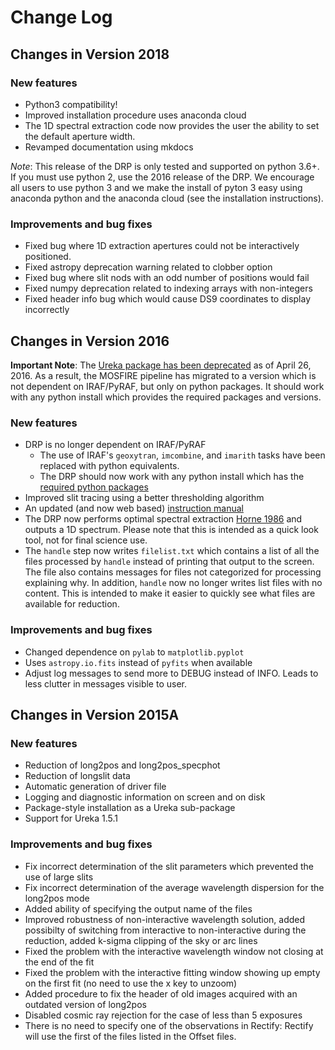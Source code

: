 # Change Log

## Changes in Version 2018

### New features

* Python3 compatibility!
* Improved installation procedure uses anaconda cloud
* The 1D spectral extraction code now provides the user the ability to set the default aperture width.
* Revamped documentation using mkdocs

*Note*: This release of the DRP is only tested and supported on python 3.6+.  If you must use python 2, use the 2016 release of the DRP.  We encourage all users to use python 3 and we make the install of pyton 3 easy using anaconda python and the anaconda cloud (see the installation instructions).

### Improvements and bug fixes

* Fixed bug where 1D extraction apertures could not be interactively positioned.
* Fixed astropy deprecation warning related to clobber option
* Fixed bug where slit nods with an odd number of positions would fail
* Fixed numpy deprecation related to indexing arrays with non-integers
* Fixed header info bug which would cause DS9 coordinates to display incorrectly

## Changes in Version 2016

__Important Note__: The [Ureka package has been deprecated](http://ssb.stsci.edu/ureka/) as of April 26, 2016.  As a result, the MOSFIRE pipeline has migrated to a version which is not dependent on IRAF/PyRAF, but only on python packages.  It should work with any python install which provides the required packages and versions.

### New features

* DRP is no longer dependent on IRAF/PyRAF
    * The use of IRAF's `geoxytran`, `imcombine`, and `imarith` tasks have been replaced with python equivalents.
    * The DRP should now work with any python install which has the [required python packages](/manual/installing#Requirements)
* Improved slit tracing using a better thresholding algorithm
* An updated (and now web based) [instruction manual](http://keck-datareductionpipelines.github.io/MosfireDRP/)
* The DRP now performs optimal spectral extraction [Horne 1986](http://adsabs.harvard.edu/abs/1986PASP...98..609H) and outputs a 1D spectrum.  Please note that this is intended as a quick look tool, not for final science use.
* The `handle` step now writes `filelist.txt` which contains a list of all the files processed by `handle` instead of printing that output to the screen.  The file also contains messages for files not categorized for processing explaining why.  In addition, `handle` now no longer writes list files with no content.  This is intended to make it easier to quickly see what files are available for reduction.


### Improvements and bug fixes

* Changed dependence on `pylab` to `matplotlib.pyplot`
* Uses `astropy.io.fits` instead of `pyfits` when available
* Adjust log messages to send more to DEBUG instead of INFO.  Leads to less clutter in messages visible to user.


## Changes in Version 2015A

### New features

* Reduction of long2pos and long2pos_specphot
* Reduction of longslit data
* Automatic generation of driver file
* Logging and diagnostic information on screen and on disk
* Package-style installation as a Ureka sub-package
* Support for Ureka 1.5.1

### Improvements and bug fixes

* Fix incorrect determination of the slit parameters which prevented the use of large slits
* Fix incorrect determination of the average wavelength dispersion for the long2pos mode
* Added ability of specifying the output name of the files
* Improved robustness of non-interactive wavelength solution, added possibilty of switching from interactive to non-interactive during the reduction, added k-sigma clipping of the sky or arc lines
* Fixed the problem with the interactive wavelength window not closing at the end of the fit
* Fixed the problem with the interactive fitting window showing up empty on the first fit (no need to use the x key to unzoom)
* Added procedure to fix the header of old images acquired with an outdated version of long2pos
* Disabled cosmic ray rejection for the case of less than 5 exposures
* There is no need to specify one of the observations in Rectify: Rectify will use the first of the files listed in the Offset files.
